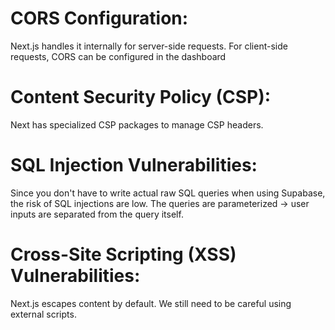 # CORS Configuration:

Next.js handles it internally for server-side requests. For client-side requests, CORS can be configured in the dashboard

# Content Security Policy (CSP):

Next has specialized CSP packages to manage CSP headers.

# SQL Injection Vulnerabilities:

Since you don't have to write actual raw SQL queries when using Supabase, the risk of SQL injections are low. The queries are parameterized -> user inputs are separated from the query itself.

# Cross-Site Scripting (XSS) Vulnerabilities:

Next.js escapes content by default. We still need to be careful using external scripts.
